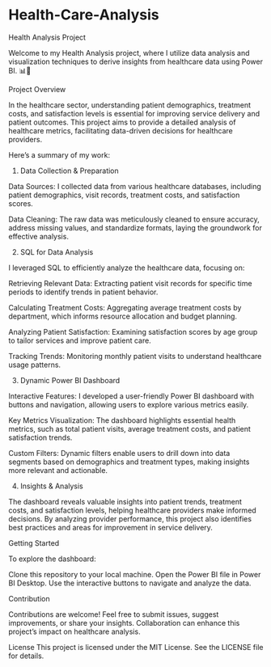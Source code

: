 # Health-Care-Analysis


Health Analysis Project

Welcome to my Health Analysis project, where I utilize data analysis and visualization techniques to derive insights from healthcare data using Power BI. 📊🏥

Project Overview

In the healthcare sector, understanding patient demographics, treatment costs, and satisfaction levels is essential for improving service delivery and patient outcomes. This project aims to provide a detailed analysis of healthcare metrics, facilitating data-driven decisions for healthcare providers.

Here’s a summary of my work:

1. Data Collection & Preparation
   
Data Sources: I collected data from various healthcare databases, including patient demographics, visit records, treatment costs, and satisfaction scores.

Data Cleaning: The raw data was meticulously cleaned to ensure accuracy, address missing values, and standardize formats, laying the groundwork for effective analysis.

2. SQL for Data Analysis

 I leveraged SQL to efficiently analyze the healthcare data, focusing on:

 Retrieving Relevant Data: Extracting patient visit records for specific time periods to identify trends in patient behavior.

 Calculating Treatment Costs: Aggregating average treatment costs by department, which informs resource allocation and budget planning.

 Analyzing Patient Satisfaction: Examining satisfaction scores by age group to tailor services and improve patient care.

 Tracking Trends: Monitoring monthly patient visits to understand healthcare usage patterns.

3. Dynamic Power BI Dashboard
 
 Interactive Features: I developed a user-friendly Power BI dashboard with buttons and navigation, allowing users to explore various metrics easily.

 Key Metrics Visualization: The dashboard highlights essential health metrics, such as total patient visits, average treatment costs, and patient satisfaction trends.

 Custom Filters: Dynamic filters enable users to drill down into data segments based on demographics and treatment types, making insights more relevant and actionable.

4. Insights & Analysis
   
 The dashboard reveals valuable insights into patient trends, treatment costs, and satisfaction levels, helping healthcare providers make informed decisions. By analyzing provider performance, this project also 
 identifies best practices and areas for improvement in service delivery.

 Getting Started

To explore the dashboard:

 Clone this repository to your local machine.
 Open the Power BI file in Power BI Desktop.
 Use the interactive buttons to navigate and analyze the data.

Contribution

 Contributions are welcome! Feel free to submit issues, suggest improvements, or share your insights. Collaboration can enhance this project’s impact on healthcare analysis.

License
 This project is licensed under the MIT License. See the LICENSE file for details.

